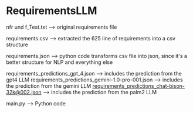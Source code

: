 # RequirementsLLM

nfr und f_Test.txt --> original requirements file

requirements.csv --> extracted the 625 line of requirements into a csv structure

requirements.json --> python code transforms csv file into json, since it's a better structure for NLP and everything else

requirements_predictions_gpt_4.json --> includes the prediction from the gpt4 LLM
requirements_predictions_gemini-1.0-pro-001.json --> includes the prediction from the gemini LLM
requirements_predictions_chat-bison-32k@002.json --> includes the prediction from the palm2 LLM

main.py --> Python code